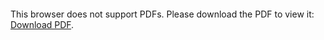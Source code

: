 <object data="https://github.com/DominicFung/dom-resume/blob/main/resume.pdf" type="application/pdf" width="700px" height="700px">
    <embed src="https://github.com/DominicFung/dom-resume/blob/main/resume.pdf">
        <p>This browser does not support PDFs. Please download the PDF to view it: <a href="https://github.com/DominicFung/dom-resume/blob/main/resume.pdf">Download PDF</a>.</p>
    </embed>
</object>